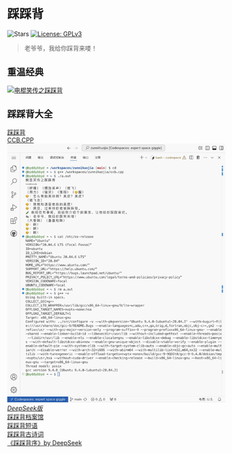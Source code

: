 # 踩踩背
![Stars](https://img.shields.io/github/stars/byddybbyd/zunnihuojia?style=flat)
[![License: GPLv3](https://img.shields.io/badge/License-GPLv3-green)](https://github.com/byddybbyd/zunnihuojia/blob/main/LICENSE)
> 老爷爷，我给你踩背来喽！

## 重温经典
[![电棍笑传之踩踩背](https://img.shields.io/badge/%E7%94%B5%E6%A3%8D%E7%AC%91%E4%BC%A0%E4%B9%8B%E8%B8%A9%E8%B8%A9%E8%83%8C-blue)](https://bilibili.com/video/BV1EV4y1b7Jz)
## 踩踩背大全
[踩踩背](./ccb)  
[CCB.CPP](./ccb.cpp)  
![运行在 Ubuntu 20.04](./IMG_0738.jpeg)  
[*DeepSeek版*](./ccb-deepseek.cpp)  
[踩踩背档案馆](./ccb-archive.md)  
[踩踩背短语](./ccb-words.md)  
[踩踩背古诗词](./ccb-poems.md)  
[《踩踩背序》by DeepSeek](./ccbx.md)  

